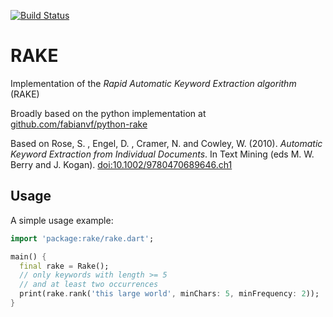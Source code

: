[![Build Status](https://travis-ci.com/mathisgerdes/dart-rake.svg?branch=master)](https://travis-ci.com/mathisgerdes/dart-rake)
# RAKE
Implementation of the *Rapid Automatic Keyword Extraction algorithm* (RAKE)

Broadly based on the python implementation at
[github.com/fabianvf/python-rake](https://github.com/fabianvf/python-rake)

Based on
Rose, S. , Engel, D. , Cramer, N. and Cowley, W. (2010).
*Automatic Keyword Extraction from Individual Documents*.
In Text Mining (eds M. W. Berry and J. Kogan).
[doi:10.1002/9780470689646.ch1](https://doi.org/10.1002/9780470689646.ch1)

## Usage

A simple usage example:

```dart
import 'package:rake/rake.dart';

main() {
  final rake = Rake();
  // only keywords with length >= 5
  // and at least two occurrences
  print(rake.rank('this large world', minChars: 5, minFrequency: 2));
}
```
